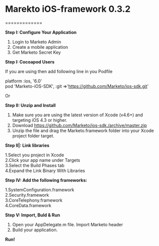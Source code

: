 # Marekto iOS-framework 0.3.2
=============


<strong>Step I: Configure Your Application</strong>

1. Login to Marketo Admin
2. Create a mobile application
3. Get Marketo Secret Key


<strong>Step I: Cocoapod Users</strong>

If you are using then add following line in you Podfile


platform :ios, '6.0' <br>
pod 'Marketo-iOS-SDK', :git =>'https://github.com/Marketo/ios-sdk.git'

Or 

<strong>Step II: Unzip and Install</strong>

1. Make sure you are using the latest version of Xcode (v4.6+) and targeting iOS 4.3 or higher.
2. Download https://github.com/Marketo/ios-sdk./archive/master.zip
2. Unzip the file and drag the Marketo.framework folder into your Xcode project folder target.


<strong>Step II|: Link libraries</strong>

1.Select you project in Xcode<br>
2.Click your app name under Targets<br>
3.Select the Build Phases tab<br>
4.Expand the Link Binary With Libraries<br>


<strong> Step IV: Add the following frameworks:</strong>

1.SystemConfiguration.framework<br>
2.Security.framework<br>
3.CoreTelephony.framework<br>
4.CoreData.framework

<strong> Step V: Import, Buld & Run</strong>

1. Open your AppDelegate.m file. Import Marketo header
2. Build your application. 

<strong>Run!</strong>